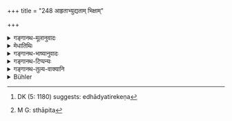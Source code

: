 +++
title = "248 आहृताभ्युद्यताम् भिक्षाम्"

+++

<details><summary>गङ्गानथ-मूलानुवादः</summary>

Alms brougt forward and offered, and not previously begged, Prajāpati has declared to be acceptable, even from a sinful person.—(248).
</details>

<details><summary>मेधातिथिः</summary>

एधाद् अतिरेकेण[^२९८] यद् अन्यद् द्रव्यं तस्याप्य् अनेन विशेषेण ग्राह्यतोच्यते । **भिक्षा**शब्दश् च प्रशंसायां प्रयुक्तः, न भिक्षैव विवक्षिता, यद्य् अप्य् अयं सिद्धान्नाल्पतावचनः । भिक्षा किल स्वल्पत्वान् नातीव दोषावहा, ब्रह्मचारिणश् च सार्ववर्णिकी विहिता । एवम् अन्यद् अप्य् अनेन विशेषेण तत्तुल्यं दृष्टम् । भिक्षाशब्दस्यैवंविधार्थविवक्षया प्रयोगः । तथा हि महाभारते-


[^२९८]:
     DK (5: 1180) suggests: edhādyatirekeṇa

- गत्वा ह्य् उभौ भार्गवकर्मशालां 

- पार्थौ पृथां प्राप्य महानुभावौ ।

- तौ याज्ञसेनीं परमप्रतीतौ 

- भिक्षेत्य् अथावेदयतां नराग्र्यौ ॥ (म्भ् १.१८२.१) इति ।

**आहृतो**पहृता तं देशमानीता यत्र प्रतिग्रहीता स्थितः । **अभ्युद्यता **अग्रे स्थापिता,[^२९९] वचनेनेङ्गितेन वा "गृह्यताम्" इति निवेदिता । **पुरस्तात्** पूर्वम् अप्रचोदिता अयाचिता प्रतिग्रहीत्रा स्वयं परमुखेन वा, दात्रा पूर्वं नोक्तम् "इदं मे द्रव्यम् अस्ति, तत् प्रसादम् आश्रित्य गृह्यताम्" इति केवलम् अतर्कितोपपादिता तत्काल एव दर्शिताभिप्राया । तादृशीं **भिक्षां प्रजापतिर्** हिरण्यगर्भो **मेने** मन्यते स्म । किम् इति, दुष्कृतकर्मणो ऽपि सकाशाद् ग्राह्येति । दुष्कृतं पापं कर्म यस्यासौ **दुष्कृतकर्मा** ॥ ४.२४८ ॥


[^२९९]:
     M G: sthāpita
</details>

<details><summary>गङ्गानथ-भाष्यानुवादः</summary>

This verse asserts the acceptability of even things other than fuel and the rest (mentioned in the preceding verse).

The term ‘*bhikṣā*,’ ‘*alms*,’ has been used in an appreciatory sense; and it is not striclty *alms* that is meant here; though, in reality, the term ‘*alms*’ denotes *a small quantity of cooked food*,—and it is on account of smallness of its quantity that its acceptance is not regarded as open to serious objection; Specially as, for the Student, it has been permitted as coming from all castes. And what is meant by the present text is that other things also may be treated on the same footing. The term ‘alms’ is often found to be used in this sense;
*e.g*., in the *Mahābhārata* (1.206.1)—‘The two high-souled sons of
Pṛthā went to Pṛthā at the carpenter’s shop and joyously informed her of their having received *Draupadi* as *alms*.’

‘*Brought forward*’—to that place where the recipient stands.

‘*Offered*’—placed before the recipient, who is told, either by a gesture, or with actual words, to accept it. ‘*Previously*’—at any previous time.

‘*Not begged*,’—not asked for by the recipient; nor promised by the giver, either directly, or through some one else, to the effect that,—‘such and such a thing there is in my house; please have the kindness to accept it;’ only what is offered without premeditation, actually thought of at the moment itself.

Such alms ‘*Prajāpati*’—Hiraṇyagarbha—*has declared*,—what?—*to be acceptable even from* *a* *sinful person*,—the sinful person being one whose actions are sinful—(248)
</details>

<details><summary>गङ्गानथ-टिप्पन्यः</summary>

This verse is quoted in *Aparārka* (p. 407), which adds that the term ‘*bhikṣā*’ here stands for ‘cooked food’ and in *Hemādri* (Dāna, p. 56).
</details>

<details><summary>गङ्गानथ-तुल्य-वाक्यानि</summary>

*Vaśiṣṭha* (14.13).—(See above.) (Almost the same as Manu.)

*Āpastamba* (1.19.12).—(Same as Manu, the reading being slightly
varied.)

*Viṣṇu* (3.7.11).—(Do.)

*Yājñavalkya* (1.215).—‘What is presented without asking should be
accepted, even though it come from a sinner,—except from a loose woman, a eunuch, an outcast and an enemy.’

*Yama* (Aparārka, p. 407).—‘Of the physician, the hunter, the
prostitute, the eunuch, the dancer—gifts of these should be refused, even when presented without asking.’
</details>

<details><summary>Bühler</summary>

248	The Lord of created beings (Pragapati) has declared that alms freely offered and brought (by the giver himself) may be accepted even from a sinful man, provided (the gift) had not been (asked for or) promised beforehand.
</details>
